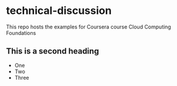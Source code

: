 # technical-discussion
This repo hosts the examples for Coursera course Cloud Computing Foundations

## This is a second heading
* One
* Two
* Three
